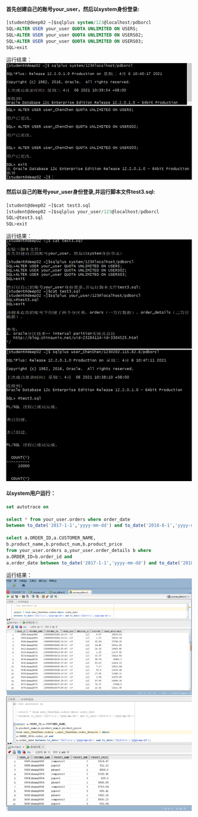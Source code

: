 #### 首先创建自己的账号your_user，然后以system身份登录:
```sql
[student@deep02 ~]$sqlplus system/123@localhost/pdborcl
SQL>ALTER USER your_user QUOTA UNLIMITED ON USERS;
SQL>ALTER USER your_user QUOTA UNLIMITED ON USERS02;
SQL>ALTER USER your_user QUOTA UNLIMITED ON USERS03;
SQL>exit
```
运行结果：
![avatar](./imge/sql_1_1.png)
![avatar](./imge/sql_1_2.png)

#### 然后以自己的账号your_user身份登录,并运行脚本文件test3.sql:
```sql
[student@deep02 ~]$cat test3.sql
[student@deep02 ~]$sqlplus your_user/123@localhost/pdborcl
SQL>@test3.sql
SQL>exit
```
运行结果：
![avatar](./imge/sql_2_1.png)
![avatar](./imge/sql_2_2.png)

#### 以system用户运行：
```sql
set autotrace on

select * from your_user.orders where order_date
between to_date('2017-1-1','yyyy-mm-dd') and to_date('2018-6-1','yyyy-mm-dd');

select a.ORDER_ID,a.CUSTOMER_NAME,
b.product_name,b.product_num,b.product_price
from your_user.orders a,your_user.order_details b where
a.ORDER_ID=b.order_id and
a.order_date between to_date('2017-1-1','yyyy-mm-dd') and to_date('2018-6-1','yyyy-mm-dd');
```
运行结果：
![avatar](./imge/sql_3_1.png)
![avatar](./imge/sql_3_2.png)